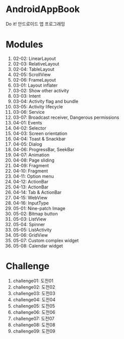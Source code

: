 # AndroidAppBook
Do it! 안드로이드 앱 프로그래밍

# Modules #
1. 02-02: LinearLayout
2. 02-03: RelativeLayout
3. 02-04: TableLayout
4. 02-05: ScrollView
5. 02-06: FrameLayout
6. 03-01: Layout inflater
7. 03-02: Show other activity
8. 03-03: Intent
9. 03-04: Activity flag and bundle
10. 03-05: Activity lifecycle
11. 03-06: Service
12. 03-07: Broadcast receiver, Dangerous permissions
13. 04-01: Events
14. 04-02: Selector
15. 04-03: Screen orientation
16. 04-04: Toast & Snackbar
17. 04-05: Dialog
18. 04-06: ProgressBar, SeekBar
19. 04-07: Animation
20. 04-08: Page sliding
21. 04-09: Fragment
22. 04-10: Fragment
23. 04-11: Option menu
24. 04-12: ActionBar
25. 04-13: ActionBar
26. 04-14: Tab & ActionBar
27. 04-15: WebView
28. 04-16: InputType
29. 05-01: Nine-patch Image
30. 05-02: Bitmap button
31. 05-03: ListView
32. 05-04: Spinner
33. 05-05: ListActivity
34. 05-06: GridView
35. 05-07: Custom complex widget
36. 05-08: Calendar widget

# Challenge #
1. challenge01: 도전01
2. challenge02: 도전02
3. challenge03: 도전03
4. challenge04: 도전04
5. challenge05: 도전05
6. challenge06: 도전06
7. challenge07: 도전07
8. challenge08: 도전08
9. challenge09: 도전09

